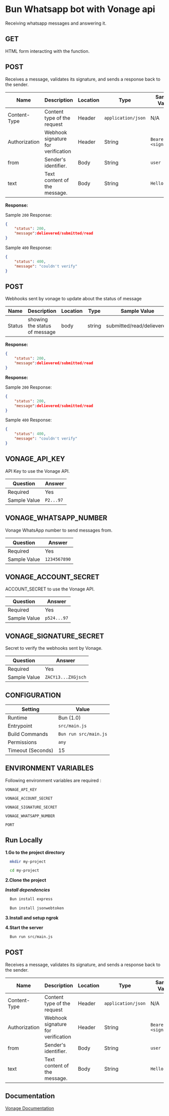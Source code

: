 # Bun Whatsapp bot with Vonage api
Receiving whatsapp messages and answering it. 


## GET
HTML form interacting with the function.
## POST
Receives a message, validates its signature, and sends a response back to the sender.

| Name          | Description                        | Location | Type                | Sample Value         |
| ------------- | ---------------------------------- | -------- | ------------------- | -------------------- |
| Content-Type  | Content type of the request        | Header   | `application/json ` | N/A                  |
| Authorization | Webhook signature for verification | Header   | String              | `Bearer <signature>` |
| from          | Sender's identifier.               | Body     | String              | `user`              |
| text          | Text content of the message.       | Body     | String              | `Hello World`             |



**Response:**


Sample `200` Response:

```json
{
    "status": 200,
    "message":delievered/submitted/read
}
```

Sample `400` Response:

```json
{
    "status": 400,
    "message": "couldn't verify"
}
```

## POST

Webhooks sent by vonage to update about the status of message

| Name          | Description                        | Location | Type                | Sample Value         |
| ------------- | ---------------------------------- | -------- | ------------------- | -------------------- |
| Status  | showing the status of message    | body  | string| submitted/read/delievered          |



**Response:**


```json
{
    "status": 200,
    "message":delievered/submitted/read
}
```

**Response:**


Sample `200` Response:

```json
{
    "status": 200,
    "message":delievered/submitted/read
}
```

Sample `400` Response:

```json
{
    "status": 400,
    "message": "couldn't verify"
}
```

## VONAGE_API_KEY

API Key to use the Vonage API.

| Question      | Answer                                                                                                                   |
| ------------- | ------------------------------------------------------------------------------------------------------------------------ |
| Required      | Yes                                                                                                                      |
| Sample Value  | `P2...97`                                                                                                                |

## VONAGE_WHATSAPP_NUMBER

Vonage WhatsApp number to send messages from.

| Question      | Answer                                                                                                                        |
| ------------- | ----------------------------------------------------------------------------------------------------------------------------- |
| Required      | Yes                                                                                                                           |
| Sample Value  | `1234567890`                                                                                                                 



## VONAGE_ACCOUNT_SECRET

ACCOUNT_SECRET to use the Vonage API.

| Question      | Answer                                                                                                                   |
| ------------- | ------------------------------------------------------------------------------------------------------------------------ |
| Required      | Yes                                                                                                                      |
| Sample Value  | `p524...97`                                                                                                                |

## VONAGE_SIGNATURE_SECRET

Secret to verify the webhooks sent by Vonage.

| Question      | Answer                                                                                                         |
| ------------- | -------------------------------------------------------------------------------------------------------------- |
| Required      | Yes                                                                                                            |
| Sample Value  | `ZACYi3...ZXGjsch`                                                                                                |

## CONFIGURATION


| Setting           | Value                    |
| ----------------- | ------------------------ |
| Runtime           | Bun (1.0)              |
| Entrypoint        | `src/main.js`            |
| Build Commands    | `Bun run src/main.js` |
| Permissions       | `any`                    |
| Timeout (Seconds) | 15                       |


## ENVIRONMENT VARIABLES

Following environment variables are required :

`VONAGE_API_KEY`

`VONAGE_ACCOUNT_SECRET`

`VONAGE_SIGNATURE_SECRET`

`VONAGE_WHATSAPP_NUMBER`

`PORT`
## Run Locally





**1.Go to the project directory**
```bash
  mkdir my-project
```

```bash
  cd my-project
```
**2.Clone the project**

***Install dependencies***




```bash
  Bun install express
```

```bash
  Bun install jsonwebtoken
```

**3.Install and setup ngrok**

**4.Start the server**

```bash
  Bun run src/main.js
```


## POST
Receives a message, validates its signature, and sends a response back to the sender.

| Name          | Description                        | Location | Type                | Sample Value         |
| ------------- | ---------------------------------- | -------- | ------------------- | -------------------- |
| Content-Type  | Content type of the request        | Header   | `application/json ` | N/A                  |
| Authorization | Webhook signature for verification | Header   | String              | `Bearer <signature>` |
| from          | Sender's identifier.               | Body     | String              | `user`              |
| text          | Text content of the message.       | Body     | String              | `Hello World`             |


## Documentation

[Vonage Documentation ](https://developer.vonage.com/en/documentation)


